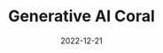 ---
weight: 1
images:
    - https://live.staticflickr.com/65535/53400196990_de8c20abfb_b_d.jpg
title: Generative AI Coral
date: 2022-12-21
tags:
- archive # all posts
- work
- generative
---